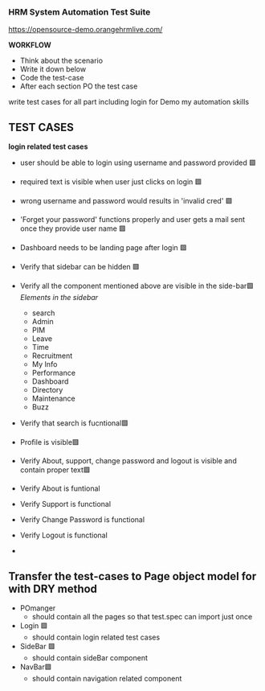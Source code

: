 ### HRM System Automation Test Suite

https://opensource-demo.orangehrmlive.com/

**WORKFLOW**
- Think about the scenario 
- Write it down below
- Code the test-case
- After each section PO the test case


write test cases for all part including login for Demo my automation skills




## TEST CASES    

**login related test cases**
- user should be able to login using username and password provided 🟩
- required text is visible when user just clicks on login 🟩
- wrong username and password would results in 'invalid cred' 🟩
- 'Forget your password' functions properly and user gets a mail sent once they provide user name 🟩

- Dashboard needs to be landing page after login 🟩
- Verify that sidebar can be hidden 🟩
- Verify all the component mentioned above are visible in the side-bar🟩
_Elements in the sidebar_
    - search
    - Admin
    - PIM
    - Leave
    - Time
    - Recruitment
    - My Info
    - Performance
    - Dashboard
    - Directory
    - Maintenance
    - Buzz
- Verify that search is fucntional🟩
- Profile is visible🟩
- Verify About, support, change password and logout is visible and contain proper text🟩
- Verify About is funtional
- Verify Support is functional
- Verify Change Password is functional
- Verify Logout is functional
- 


## Transfer the test-cases to Page object model for with DRY method
- POmanger 
    - should contain all the pages so that test.spec can import just once
- Login 🟩
    - should contain login related test cases
- SideBar 🟩
    - should contain sideBar component
- NavBar🟩
    - should contain navigation related component


